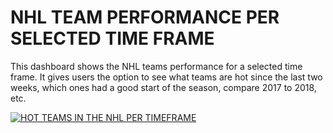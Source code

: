 # NHL TEAM PERFORMANCE PER SELECTED TIME FRAME
This dashboard shows the NHL teams performance for a selected time frame. It gives users the option to see what teams are hot since the last two weeks, which ones had a good start of the season, compare 2017 to 2018, etc.

<div class='tableauPlaceholder' id='viz1518793758129' style='position: relative'><noscript><a href='#'><img alt='HOT TEAMS IN THE NHL PER TIMEFRAME ' src='https:&#47;&#47;public.tableau.com&#47;static&#47;images&#47;HO&#47;HOTTEAMSINTHENHLpertimeframe&#47;HOTTEAMSINTHENHLPERTIMEFRAME&#47;1_rss.png' style='border: none' /></a></noscript><object class='tableauViz'  style='display:none;'><param name='host_url' value='https%3A%2F%2Fpublic.tableau.com%2F' /> <param name='embed_code_version' value='3' /> <param name='site_root' value='' /><param name='name' value='HOTTEAMSINTHENHLpertimeframe&#47;HOTTEAMSINTHENHLPERTIMEFRAME' /><param name='tabs' value='no' /><param name='toolbar' value='yes' /><param name='static_image' value='https:&#47;&#47;public.tableau.com&#47;static&#47;images&#47;HO&#47;HOTTEAMSINTHENHLpertimeframe&#47;HOTTEAMSINTHENHLPERTIMEFRAME&#47;1.png' /> <param name='animate_transition' value='yes' /><param name='display_static_image' value='yes' /><param name='display_spinner' value='yes' /><param name='display_overlay' value='yes' /><param name='display_count' value='yes' /></object></div>                <script type='text/javascript'>                    var divElement = document.getElementById('viz1518793758129');                    var vizElement = divElement.getElementsByTagName('object')[0];                    if ( divElement.offsetWidth > 800 ) { vizElement.style.width='1400px';vizElement.style.height='1227px';} else if ( divElement.offsetWidth > 500 ) { vizElement.style.width='1400px';vizElement.style.height='1227px';} else { vizElement.style.width='100%';vizElement.style.height='927px';}                     var scriptElement = document.createElement('script');                    scriptElement.src = 'https://public.tableau.com/javascripts/api/viz_v1.js';                    vizElement.parentNode.insertBefore(scriptElement, vizElement);                </script>
